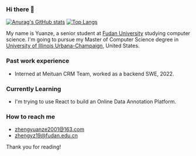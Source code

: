 ### Hi there 👋

[![Anurag's GitHub stats](https://github-readme-stats.vercel.app/api?username=principlezheng&theme=dracula&count_private=true&hide=prs)](https://github.com/anuraghazra/github-readme-stats) 
[![Top Langs](https://github-readme-stats.vercel.app/api/top-langs/?username=principlezheng&hide=html,Tex,css&layout=compact)](https://github.com/anuraghazra/github-readme-stats)

My name is Yuanze, a senior student at [Fudan University](https://cs.fudan.edu.cn/) studying computer science. I'm going to pursue my Master of Computer Science degree in [University of Illinois Urbana-Champaign](https://illinois.edu/), United States.
<!-- [Master of Science in Professional Computer Science](https://www.sfu.ca/computing/current-students/graduate-students/academic-programs/professional-master-of-science-in-computer-science.html) degree in Simon Fraser University, BC, Canada.
 -->
### Past work experience

- Interned at Meituan CRM Team, worked as a backend SWE, 2022.

### Currently Learning

- I'm trying to use React to build an Online Data Annotation Platform.

### How to reach me

- zhengyuanze2001@163.com 
- zhengyz19@fudan.edu.cn

Thank you for reading!
